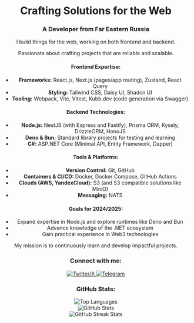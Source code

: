 <h1 align="center">Crafting Solutions for the Web</h1>
<h3 align="center">A Developer from Far Eastern Russia</h3>
<p align="center">I build things for the web, working on both frontend and backend.</p>
<p align="center">Passionate about crafting projects that are reliable and scalable.</p>

<h4 align="center">Frontend Expertise:</h4>
<div align="center">
  <ul>
    <li><strong>Frameworks:</strong> React.js, Next.js (pages/app routing), Zustand, React Query</li>
    <li><strong>Styling:</strong> Tailwind CSS, Daisy UI, Shadcn UI</li>
    <li><strong>Tooling:</strong> Webpack, Vite, Vitest, Kubb.dev (code generation via Swagger)</li>
  </ul>
</div>

<h4 align="center">Backend Technologies:</h4>
<div align="center">
  <ul>
    <li><strong>Node.js:</strong> NestJS (with Express and Fastify), Prisma ORM, Kysely, DrizzleORM, HonoJS</li>
    <li><strong>Deno & Bun:</strong> Standard library projects for testing and learning</li>
    <li><strong>C#:</strong> ASP.NET Core (Minimal API, Entity Framework, Dapper)</li>
  </ul>
</div>

<h4 align="center">Tools & Platforms:</h4>
<div align="center">
  <ul>
    <li><strong>Version Control:</strong> Git, GitHub</li>
    <li><strong>Containers & CI/CD:</strong> Docker, Docker Compose, GitHub Actions</li>
    <li><strong>Clouds (AWS, YandexCloud):</strong> S3 (and S3 compatible solutions like MiniO)</li>
    <li><strong>Messaging:</strong> NATS</li>
  </ul>
</div>

<h4 align="center">Goals for 2024/2025:</h4>
<div align="center">
  <ul>
    <li>Expand expertise in Node.js and explore runtimes like Deno and Bun</li>
    <li>Advance knowledge of the .NET ecosystem</li>
    <li>Gain practical experience in Web3 technologies</li>
  </ul>
</div>

<p align="center">My mission is to continuously learn and develop impactful projects.</p>

<!--Connect with me block-->
<h3 align="center">Connect with me:</h3>
<p align="center">
  <a href="https://x.com/wrknbuycnsmndie" target="blank">
    <img src="https://img.shields.io/badge/X-%23000000.svg?style=for-the-badge&logo=X&logoColor=white" alt="Twitter/X" />
  </a>
  <a href="https://telegram.me/worknbuyconsumendie" target="blank">
    <img src="https://img.shields.io/badge/Telegram-2CA5E0?style=for-the-badge&logo=telegram&logoColor=white" alt="Telegram" />
  </a>
</p>

<h3 align="center">GitHub Stats:</h3>
<div align="center">
    <img src="https://github-readme-stats.vercel.app/api/top-langs?username=wrknbuycnsmndie&show_icons=true&locale=en&layout=compact" alt="Top Languages" />
</div>

<div align="center">
    <img src="https://github-readme-stats.vercel.app/api?username=wrknbuycnsmndie&show_icons=true&locale=en" alt="GitHub Stats" />
</div>

<div align="center">
    <img src="https://github-readme-streak-stats.herokuapp.com/?user=wrknbuycnsmndie" alt="GitHub Streak Stats" />
</div>
